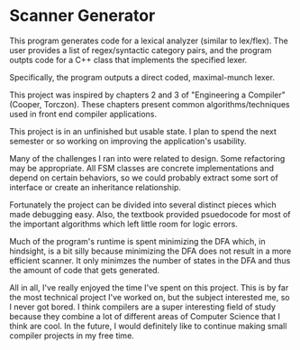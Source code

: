 # Scanner Generator

This program generates code for a lexical analyzer (similar to lex/flex).
The user provides a list of regex/syntactic category pairs, and the program outpts code for a C++ class that implements the specified lexer.

Specifically, the program outputs a direct coded, maximal-munch lexer.

This project was inspired by chapters 2 and 3 of "Engineering a Compiler" (Cooper, Torczon). These chapters present common algorithms/techniques used in front end compiler applications.

This project is in an unfinished but usable state. I plan to spend the next semester or so working on improving the application's usability.

Many of the challenges I ran into were related to design. Some refactoring may be appropriate. All FSM classes are concrete implementations and depend on certain behaviors, so we could probably extract some sort of interface or create an inheritance relationship.

Fortunately the project can be divided into several distinct pieces which made debugging easy. Also, the textbook provided psuedocode for most of the important algorithms which left little room for logic errors.

Much of the program's runtime is spent minimizing the DFA which, in hindsight, is a bit silly because minimizing the DFA does not result in a more efficient scanner. It only minimzes the number of states in the DFA and thus the amount of code that gets generated.

All in all, I've really enjoyed the time I've spent on this project. This is by far the most technical project I've worked on, but the subject interested me, so I never got bored. I think compilers are a super interesting field of study because they combine a lot of different areas of Computer Science that I think are cool. In the future, I would definitely like to continue making small compiler projects in my free time.
